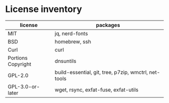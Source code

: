 # License inventory

| license            | packages                                             |
| ------------------ | ---------------------------------------------------- |
| MIT                | jq, nerd-fonts                                       |
| BSD                | homebrew, ssh                                        |
| Curl               | curl                                                 |
| Portions Copyright | dnsuntils                                            |
| GPL-2.0            | build-essential, git, tree, p7zip, wmctrl, net-tools |
| GPL-3.0-or-later   | wget, rsync, exfat-fuse, exfat-utils                 |
